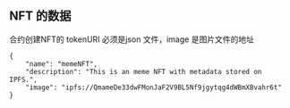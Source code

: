 ## NFT 的数据
合约创建NFT的 tokenURI 必须是json 文件，image 是图片文件的地址
```
{
    "name": "memeNFT",
    "description": "This is an meme NFT with metadata stored on IPFS.",
    "image": "ipfs://QmameDe33dwFMonJaF2V9BL5Nf9jgytqg4dWBmXBvahr6t"
}
```